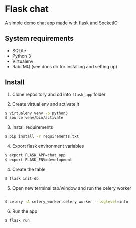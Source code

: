 # Flask chat
A simple demo chat app made with flask and SocketIO

## System requirements
- SQLite
- Python 3
- Virtualenv
- RabitMQ (see docs dir for installing and setting up)


## Install
1. Clone repository and cd into `flask_app` folder


2. Create virtual env and activate it
```bash
$ virtualenv venv -p python3
$ source venv/bin/activate
```

3. Install requirements
```bash
$ pip install -r requirements.txt
```

4. Export flask environment variables
```bash
$ export FLASK_APP=chat_app
$ export FLASK_ENV=development
```

4. Create the table
```bash
$ flask init-db
```

5. Open new terminal tab/window and run the celery worker
```bash

$ celery -A celery_worker.celery worker --loglevel=info
```

6. Run the app
```bash
$ flask run
```
